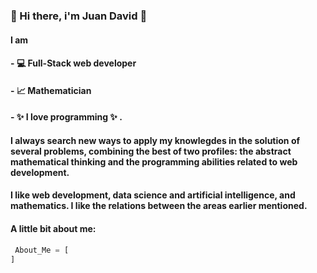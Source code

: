 ###  👋 Hi there, i'm Juan David  👋

#### I am 
#### - :computer: Full-Stack web developer 
#### - :chart_with_upwards_trend: Mathematician
#### - ✨ I love programming ✨ . 
#### I always search new ways to apply my knowlegdes in the solution of several problems, combining the best of two profiles: the abstract mathematical thinking and the programming abilities related to web development.
#### I like web development, data science and artificial intelligence, and mathematics. I like the relations between the areas earlier mentioned.

#### A little bit about me: 
```python
 About_Me = [
]
```
<!--
**juandalopez117/juandalopez117** is a ✨ _special_ ✨ repository because its `README.md` (this file) appears on your GitHub profile.

Here are some ideas to get you started:

- I am full-stack web developer and mathematician, i love the programming

- 🔭 I’m currently working on ...
- 🌱 I’m currently learning ...
- 👯 I’m looking to collaborate on ...
- 🤔 I’m looking for help with ...
- 💬 Ask me about ...
- 📫 How to reach me: ...
- 😄 Pronouns: ...
- ⚡ Fun fact: ...
-->
